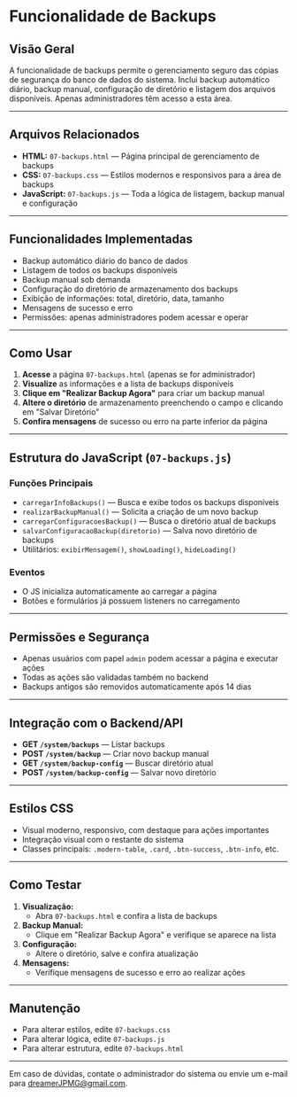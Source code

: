 # Funcionalidade de Backups

## Visão Geral

A funcionalidade de backups permite o gerenciamento seguro das cópias de segurança do banco de dados do sistema. Inclui backup automático diário, backup manual, configuração de diretório e listagem dos arquivos disponíveis. Apenas administradores têm acesso a esta área.

---

## Arquivos Relacionados

- **HTML:** `07-backups.html` — Página principal de gerenciamento de backups
- **CSS:** `07-backups.css` — Estilos modernos e responsivos para a área de backups
- **JavaScript:** `07-backups.js` — Toda a lógica de listagem, backup manual e configuração

---

## Funcionalidades Implementadas

- Backup automático diário do banco de dados
- Listagem de todos os backups disponíveis
- Backup manual sob demanda
- Configuração do diretório de armazenamento dos backups
- Exibição de informações: total, diretório, data, tamanho
- Mensagens de sucesso e erro
- Permissões: apenas administradores podem acessar e operar

---

## Como Usar

1. **Acesse** a página `07-backups.html` (apenas se for administrador)
2. **Visualize** as informações e a lista de backups disponíveis
3. **Clique em "Realizar Backup Agora"** para criar um backup manual
4. **Altere o diretório** de armazenamento preenchendo o campo e clicando em "Salvar Diretório"
5. **Confira mensagens** de sucesso ou erro na parte inferior da página

---

## Estrutura do JavaScript (`07-backups.js`)

### Funções Principais
- `carregarInfoBackups()` — Busca e exibe todos os backups disponíveis
- `realizarBackupManual()` — Solicita a criação de um novo backup
- `carregarConfiguracoesBackup()` — Busca o diretório atual de backups
- `salvarConfiguracaoBackup(diretorio)` — Salva novo diretório de backups
- Utilitários: `exibirMensagem()`, `showLoading()`, `hideLoading()`

### Eventos
- O JS inicializa automaticamente ao carregar a página
- Botões e formulários já possuem listeners no carregamento

---

## Permissões e Segurança
- Apenas usuários com papel `admin` podem acessar a página e executar ações
- Todas as ações são validadas também no backend
- Backups antigos são removidos automaticamente após 14 dias

---

## Integração com o Backend/API
- **GET `/system/backups`** — Listar backups
- **POST `/system/backup`** — Criar novo backup manual
- **GET `/system/backup-config`** — Buscar diretório atual
- **POST `/system/backup-config`** — Salvar novo diretório

---

## Estilos CSS
- Visual moderno, responsivo, com destaque para ações importantes
- Integração visual com o restante do sistema
- Classes principais: `.modern-table`, `.card`, `.btn-success`, `.btn-info`, etc.

---

## Como Testar

1. **Visualização:**
   - Abra `07-backups.html` e confira a lista de backups
2. **Backup Manual:**
   - Clique em "Realizar Backup Agora" e verifique se aparece na lista
3. **Configuração:**
   - Altere o diretório, salve e confira atualização
4. **Mensagens:**
   - Verifique mensagens de sucesso e erro ao realizar ações

---

## Manutenção
- Para alterar estilos, edite `07-backups.css`
- Para alterar lógica, edite `07-backups.js`
- Para alterar estrutura, edite `07-backups.html`

---

Em caso de dúvidas, contate o administrador do sistema ou envie um e-mail para dreamerJPMG@gmail.com. 